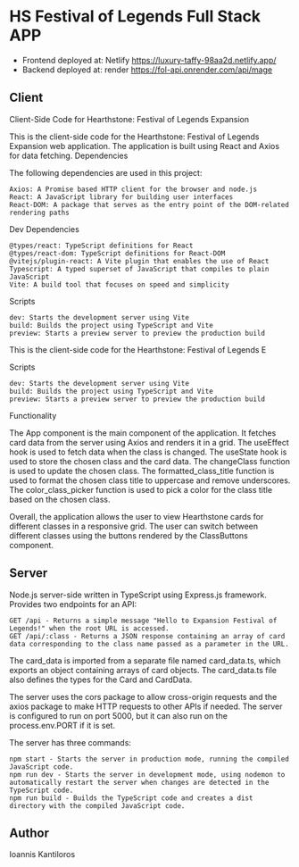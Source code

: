 # HS Festival of Legends Full Stack APP
- Frontend deployed at: Netlify https://luxury-taffy-98aa2d.netlify.app/
- Backend deployed at: render https://fol-api.onrender.com/api/mage

## Client
Client-Side Code for Hearthstone: Festival of Legends Expansion

This is the client-side code for the Hearthstone: Festival of Legends Expansion web application. The application is built using React and Axios for data fetching.
Dependencies

The following dependencies are used in this project:

    Axios: A Promise based HTTP client for the browser and node.js
    React: A JavaScript library for building user interfaces
    React-DOM: A package that serves as the entry point of the DOM-related rendering paths

Dev Dependencies

    @types/react: TypeScript definitions for React
    @types/react-dom: TypeScript definitions for React-DOM
    @vitejs/plugin-react: A Vite plugin that enables the use of React
    Typescript: A typed superset of JavaScript that compiles to plain JavaScript
    Vite: A build tool that focuses on speed and simplicity

Scripts

    dev: Starts the development server using Vite
    build: Builds the project using TypeScript and Vite
    preview: Starts a preview server to preview the production build



This is the client-side code for the Hearthstone: Festival of Legends E
    

Scripts

    dev: Starts the development server using Vite
    build: Builds the project using TypeScript and Vite
    preview: Starts a preview server to preview the production build

Functionality

The App component is the main component of the application. It fetches card data from the server using Axios and renders it in a grid. The useEffect hook is used to fetch data when the class is changed. The useState hook is used to store the chosen class and the card data. The changeClass function is used to update the chosen class. The formatted_class_title function is used to format the chosen class title to uppercase and remove underscores. The color_class_picker function is used to pick a color for the class title based on the chosen class.

Overall, the application allows the user to view Hearthstone cards for different classes in a responsive grid. The user can switch between different classes using the buttons rendered by the ClassButtons component.

## Server

Node.js server-side written in TypeScript using Express.js framework. Provides two endpoints for an API:

    GET /api - Returns a simple message "Hello to Expansion Festival of Legends!" when the root URL is accessed.
    GET /api/:class - Returns a JSON response containing an array of card data corresponding to the class name passed as a parameter in the URL.

The card_data is imported from a separate file named card_data.ts, which exports an object containing arrays of card objects. The card_data.ts file also defines the types for the Card and CardData.

The server uses the cors package to allow cross-origin requests and the axios package to make HTTP requests to other APIs if needed. The server is configured to run on port 5000, but it can also run on the process.env.PORT if it is set.

The server has three commands:

    npm start - Starts the server in production mode, running the compiled JavaScript code.
    npm run dev - Starts the server in development mode, using nodemon to automatically restart the server when changes are detected in the TypeScript code.
    npm run build - Builds the TypeScript code and creates a dist directory with the compiled JavaScript code.

## Author

Ioannis Kantiloros
